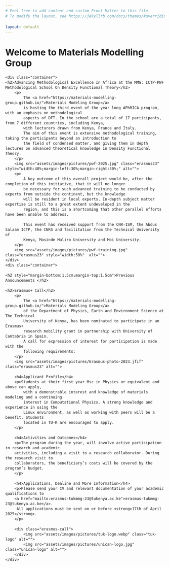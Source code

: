 ```yaml
---
# Feel free to add content and custom Front Matter to this file.
# To modify the layout, see https://jekyllrb.com/docs/themes/#overriding-theme-defaults

layout: default
---
```


<html lang="en">
<head>
    <style>
        p {
            margin: 0.8rem;
            font-size: 1rem;
        }
        h4 {
            margin: 0.5rem 0px;
        }
        .erasmus-call {
            display: flex;
            justify-content: space-between;
            align-items: center;
        }
        .erasmus-call .unican-logo {
            width: 80px;
        }
        .erasmus-call .tuk-logo {
            width: 80px; 
        } 
        .erasmus23 {
            margin-left: 10%;
            margin-right: 10%;
            width: 80%;            
        }
    </style>
</head>
<body>
     <h1>Welcome to Materials Modelling Group</h1>

    <div class="container">
    <h2>Advancing Methodological Excellence In Africa at the MMG: ICTP-PWF Methodological School On Density Functional Theory</h2>
        <p>
            The <a href="https://materials-modelling-group.github.io/">Materials Modeling Group</a> 
            is hosting the third event of the year long APhRICA program, with an emphasis on methodological 
            aspects of DFT. In the school are a total of 17 participants, from 7 different countries, including Kenya,  
            with lecturers drawn from Kenya, France and Italy. 
            The aim of this event is extensive methodological training, taking the participants beyond an introduction to 
            the field of condensed matter, and giving them in depth lectures on advanced theoretical knowledge in Density Functional Theory.
        </p>
        <img src="assets/images/pictures/pwf-2025.jpg" class="erasmus23"  style="width:40%;margin-left:30%;margin-right:30%;" alt="">
        <p>
            A key outcome of this overall project would be, after the completion of this initiative, that it will no longer 
            be necessary for such advanced training to be conducted by experts from outside the continent, but the knowledge 
            will be resident in local experts. In-depth subject matter expertise is still to a great extent undeveloped in the 
            region, and this is a shortcoming that other parallel efforts have been unable to address. 

            This event has received support from the CNR-ISM, the Abdus Salaam ICTP, the CNRS and facilitation from the Technical University of
            Kenya, Masinde Muliro University and Moi University.
        </p>
        <img src="assets/images/pictures/pwf-training.jpg" class="erasmus23" style="width:50%"  alt="">
    </div>
    <div class="container">

    <h2 style="margin-bottom:1.5cm;margin-top:1.5cm">Previous Announcements </h2>

    <h2>Erasmus+ Call</h2>
        <p>
            The <a href="https://materials-modelling-group.github.io/">Materials Modeling Group</a> 
            of the Department of Physics, Earth and Environment Science at The Technical 
            University of Kenya, has been nominated to participate in an Erasmus+
            research mobility grant in partnership with University of Cantabria in Spain.
            A call for expression of interest for participation is made with the 
            following requirements: 
        </p>
        <img src="assets/images/pictures/Erasmus-photo-2023.jfif" class="erasmus23" alt="">

        <h4>Applicant Profile</h4>
        <p>Students at their first year Msc in Physics or equivalent and above can apply, 
            with a demonstrable interest and knowledge of materials modeling and a continuing
            interest in Computational Physics. A strong knowledge and experience in using the 
            Linux environment, as well as working with peers will be a benefit. Students 
            located in TU-K are encouraged to apply.
        </p>

        <h4>Activities and Outcomes</h4>
        <p>The program during the year, will involve active participation in research and academic
        activities, including a visit to a research collaborator. During the research visit to 
        collaborators, the beneficiary’s costs will be covered by the program’s budget.
        </p>

        <h4>Applications, Dealine and More Information</h4>
        <p>Please send your CV and relevant documentation of your academic qualifications to
        <a href="mailto:erasmus-tukmmg-23@tukenya.ac.ke">erasmus-tukmmg-23@tukenya.ac.ke</a>.
         All applications must be sent on or before <strong>17th of April 2025</strong>.
        </p>

        <div class="erasmus-call">
            <img src="assets/images/pictures/tuk-logo.webp" class="tuk-logo" alt="">
            <img src="assets/images/pictures/unican-logo.jpg" class="unican-logo" alt="">
        </div>
    </div>

</body>
</html>
